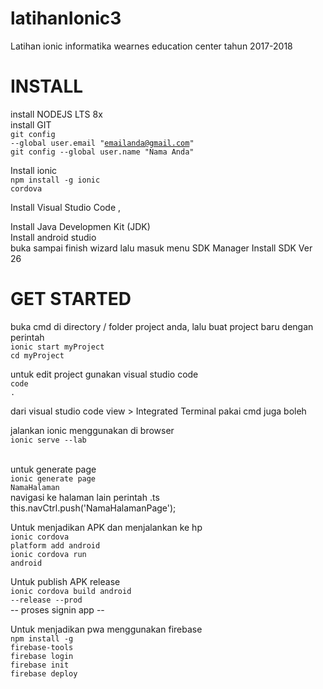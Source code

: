 # latihanIonic3
Latihan ionic informatika wearnes education center tahun 2017-2018 


INSTALL
=====================================================
install NODEJS LTS 8x <br />
install GIT <br />
 <code>git config --global user.email "emailanda@gmail.com"</code><br />
 <code>git config --global user.name "Nama Anda"</code><br />

Install ionic <br />
 <code>npm install -g ionic cordova</code><br />

Install Visual Studio Code ,<br />

Install Java Developmen Kit (JDK) <br />
Install android studio <br />
 buka sampai finish wizard lalu masuk menu SDK Manager Install SDK Ver 26 <br />


GET STARTED
===================================================
buka cmd di directory / folder project anda, lalu buat project baru dengan perintah <br />
 <code>ionic start myProject</code> <br />
 <code>cd myProject</code> <br />

untuk edit project gunakan visual studio code <br />
 <code>code .</code> <br />

dari visual studio code view > Integrated Terminal pakai cmd juga boleh <br />

jalankan ionic menggunakan di browser <br />
 <code>ionic serve --lab </code><br />

untuk generate page <br />
 <code>ionic generate page NamaHalaman</code> <br />
navigasi ke halaman lain perintah .ts <br />
 this.navCtrl.push('NamaHalamanPage'); <br />

Untuk menjadikan APK dan menjalankan ke hp <br />
 <code>ionic cordova platform add android</code> <br />
 <code>ionic cordova run android</code> <br />

Untuk publish APK release <br />
 <code>ionic cordova build android --release --prod </code><br />
 -- proses signin app -- <br />

Untuk menjadikan pwa menggunakan firebase <br />
 <code>npm install -g firebase-tools </code><br />
 <code>firebase login </code><br />
 <code>firebase init </code><br />
 <code>firebase deploy </code><br />



